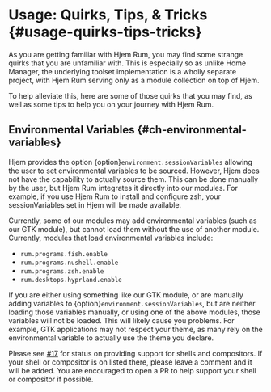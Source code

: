 # Usage: Quirks, Tips, & Tricks {#usage-quirks-tips-tricks}

[#17]: https://github.com/snugnug/hjem-rum/issues/17

As you are getting familiar with Hjem Rum, you may find some strange quirks that
you are unfamiliar with. This is especially so as unlike Home Manager, the
underlying toolset implementation is a wholly separate project, with Hjem Rum
serving only as a module collection on top of Hjem.

To help alleviate this, here are some of those quirks that you may find, as well
as some tips to help you on your journey with Hjem Rum.

## Environmental Variables {#ch-environmental-variables}

Hjem provides the option {option}`environment.sessionVariables` allowing the
user to set environmental variables to be sourced. However, Hjem does not have
the capability to actually source them. This can be done manually by the user,
but Hjem Rum integrates it directly into our modules. For example, if you use
Hjem Rum to install and configure zsh, your sessionVariables set in Hjem will be
made available.

Currently, some of our modules may add environmental variables (such as our GTK
module), but cannot load them without the use of another module. Currently,
modules that load environmental variables include:

- `rum.programs.fish.enable`
- `rum.programs.nushell.enable`
- `rum.programs.zsh.enable`
- `rum.desktops.hyprland.enable`

If you are either using something like our GTK module, or are manually adding
variables to {option}`environment.sessionVariables`, but are neither loading
those variables manually, or using one of the above modules, those variables
will not be loaded. This will likely cause you problems. For example, GTK
applications may not respect your theme, as many rely on the environmental
variable to actually use the theme you declare.

Please see [#17] for status on providing support for shells and compositors. If
your shell or compositor is on listed there, please leave a comment and it will
be added. You are encouraged to open a PR to help support your shell or
compositor if possible.
